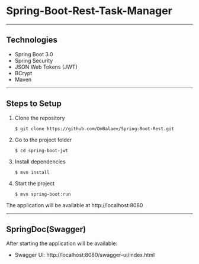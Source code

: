 # Spring-Boot-Rest-Task-Manager
___

## Technologies
* Spring Boot 3.0
* Spring Security
* JSON Web Tokens (JWT)
* BCrypt
* Maven
___

## Steps to Setup
1. Clone the repository

       $ git clone https://github.com/DmBalaev/Spring-Boot-Rest.git

2. Go to the project folder

       $ cd spring-boot-jwt

3. Install dependencies

       $ mvn install

3. Start the project

       $ mvn spring-boot:run

The application will be available at http://localhost:8080

___


## SpringDoc(Swagger)
After starting the application will be available:

- Swagger UI: http://localhost:8080/swagger-ui/index.html